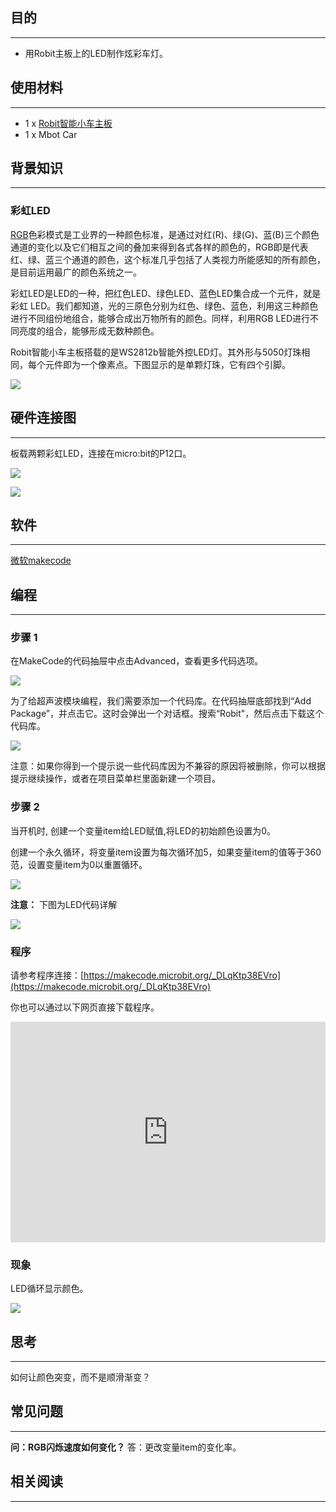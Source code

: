 ## 目的
---
- 用Robit主板上的LED制作炫彩车灯。


## 使用材料
---

- 1 x [Robit智能小车主板](https://www.elecfreaks.com/estore/elecfreaks-robit-diy-mini-smart-cars-robot-development-platform-chassis-for-micro-bit-compatible-with-mbot.html)
- 1 x Mbot Car


## 背景知识
---

### 彩虹LED

[RGB](https://baike.baidu.com/item/RGB/342517?fr=aladdin)色彩模式是工业界的一种颜色标准，是通过对红(R)、绿(G)、蓝(B)三个颜色通道的变化以及它们相互之间的叠加来得到各式各样的颜色的，RGB即是代表红、绿、蓝三个通道的颜色，这个标准几乎包括了人类视力所能感知的所有颜色，是目前运用最广的颜色系统之一。

彩虹LED是LED的一种，把红色LED、绿色LED、蓝色LED集合成一个元件，就是彩虹 LED。我们都知道，光的三原色分别为红色、绿色、蓝色，利用这三种颜色进行不同组份地组合，能够合成出万物所有的颜色。同样，利用RGB LED进行不同亮度的组合，能够形成无数种颜色。

Robit智能小车主板搭载的是WS2812b智能外控LED灯。其外形与5050灯珠相同，每个元件即为一个像素点。下图显示的是单颗灯珠，它有四个引脚。 

![](https://i.imgur.com/um2QZl8.png)


## 硬件连接图
---

板载两颗彩虹LED，连接在micro:bit的P12口。

![](https://i.imgur.com/yOJCtFk.png)

![](https://i.imgur.com/VB66oQ7.jpg)


## 软件
---
[微软makecode](https://makecode.microbit.org/#)


## 编程
---

### 步骤 1

在MakeCode的代码抽屉中点击Advanced，查看更多代码选项。

![](https://i.imgur.com/LjMR5IU.png)

为了给超声波模块编程，我们需要添加一个代码库。在代码抽屉底部找到“Add Package”，并点击它。这时会弹出一个对话框。搜索“Robit"，然后点击下载这个代码库。

![](https://i.imgur.com/ISZ6w26.png)

注意：如果你得到一个提示说一些代码库因为不兼容的原因将被删除，你可以根据提示继续操作，或者在项目菜单栏里面新建一个项目。

### 步骤 2

当开机时, 创建一个变量item给LED赋值,将LED的初始颜色设置为0。

创建一个永久循环，将变量item设置为每次循环加5，如果变量item的值等于360范，设置变量item为0以重置循环。

![](https://i.imgur.com/UG17sXN.png)

**注意：** 下图为LED代码详解

![](https://i.imgur.com/mPEbbU7.png)

### 程序
请参考程序连接：[https://makecode.microbit.org/_DLqKtp38EVro](https://makecode.microbit.org/_DLqKtp38EVro)

你也可以通过以下网页直接下载程序。

<div style="position:relative;height:0;padding-bottom:70%;overflow:hidden;"><iframe style="position:absolute;top:0;left:0;width:100%;height:100%;" src="https://makecode.microbit.org/#pub:_DLqKtp38EVro" frameborder="0" sandbox="allow-popups allow-forms allow-scripts allow-same-origin"></iframe></div>  

### 现象

LED循环显示颜色。

![](https://i.imgur.com/9KOWt1T.gif)


## 思考
---
如何让颜色突变，而不是顺滑渐变？


## 常见问题
---
**问：RGB闪烁速度如何变化？**
答：更改变量item的变化率。


## 相关阅读  
---

